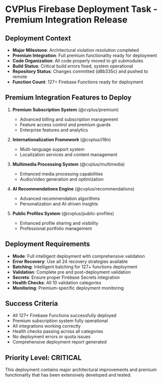 # CVPlus Firebase Deployment Task - Premium Integration Release

## Deployment Context
- **Major Milestone**: Architectural violation resolution completed
- **Premium Integration**: Full premium functionality ready for deployment
- **Code Organization**: All code properly moved to git submodules
- **Build Status**: Critical build errors fixed, system operational
- **Repository Status**: Changes committed (d8b335c) and pushed to remote
- **Function Count**: 127+ Firebase Functions ready for deployment

## Premium Integration Features to Deploy
1. **Premium Subscription System** (@cvplus/premium)
   - Advanced billing and subscription management
   - Feature access control and premium guards
   - Enterprise features and analytics

2. **Internationalization Framework** (@cvplus/i18n)
   - Multi-language support system
   - Localization services and content management

3. **Multimedia Processing System** (@cvplus/multimedia)
   - Enhanced media processing capabilities
   - Audio/video generation and optimization

4. **AI Recommendations Engine** (@cvplus/recommendations)
   - Advanced recommendation algorithms
   - Personalization and AI-driven insights

5. **Public Profiles System** (@cvplus/public-profiles)
   - Enhanced profile sharing and visibility
   - Professional portfolio management

## Deployment Requirements
- **Mode**: Full intelligent deployment with comprehensive validation
- **Error Recovery**: Use all 24 recovery strategies available
- **Batching**: Intelligent batching for 127+ functions deployment
- **Validation**: Complete pre and post-deployment validation
- **Secrets**: Ensure proper Firebase Secrets integration
- **Health Checks**: All 10 validation categories
- **Monitoring**: Premium-specific deployment monitoring

## Success Criteria
- All 127+ Firebase Functions successfully deployed
- Premium subscription system fully operational
- All integrations working correctly
- Health checks passing across all categories
- No deployment errors or quota issues
- Comprehensive deployment report generated

## Priority Level: CRITICAL
This deployment contains major architectural improvements and premium functionality that has been extensively developed and tested.